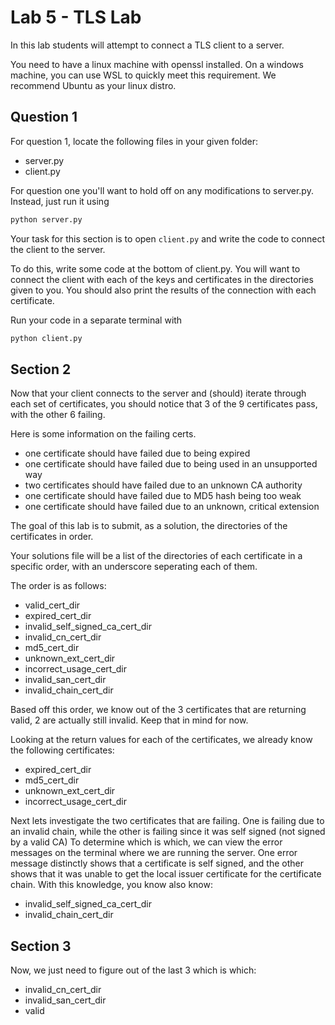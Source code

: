 
# Lab 5 - TLS Lab

In this lab students will attempt to connect a TLS client to a server.

You need to have a linux machine with openssl installed. On a windows machine, you can use WSL to quickly meet this requirement. We recommend Ubuntu as your linux distro.

## Question 1

For question 1, locate the following files in your given folder:

 - server.py
 - client.py

For question one you'll want to hold off on any modifications to server.py. Instead, just run it using 
```bash
python server.py
```

Your task for this section is to open `client.py` and write the code to connect the client to the server.

To do this, write some code at the bottom of client.py.
You will want to connect the client with each of the keys and certificates in the directories given to you.
You should also print the results of the connection with each certificate. 

Run your code in a separate terminal with

```bash
python client.py
```

## Section 2
Now that your client connects to the server and (should) iterate through each set of certificates, you should notice that 3 of the 9 certificates pass, with the other 6 failing.

Here is some information on the failing certs.
* one certificate should have failed due to being expired
* one certificate should have failed due to being used in an unsupported way
* two certificates should have failed due to an unknown CA authority
* one certificate should have failed due to MD5 hash being too weak
* one certificate should have failed due to an unknown, critical extension

The goal of this lab is to submit, as a solution, the directories of the certificates in order.

Your solutions file will be a list of the directories of each certificate in a specific order, with an underscore seperating each of them. 

The order is as follows:

* valid_cert_dir
* expired_cert_dir
* invalid_self_signed_ca_cert_dir
* invalid_cn_cert_dir
* md5_cert_dir
* unknown_ext_cert_dir
* incorrect_usage_cert_dir
* invalid_san_cert_dir
* invalid_chain_cert_dir

Based off this order, we know out of the 3 certificates that are returning valid, 2 are actually still invalid. Keep that in mind for now. 

Looking at the return values for each of the certificates, we already know the following certificates:

* expired_cert_dir
* md5_cert_dir
* unknown_ext_cert_dir
* incorrect_usage_cert_dir

Next lets investigate the two certificates that are failing.
One is failing due to an invalid chain, while the other is failing since it was self signed (not signed by a valid CA)
To determine which is which, we can view the error messages on the terminal where we are running the server.
One error message distinctly shows that a certificate is self signed, and the other shows that it was unable to get the local issuer certificate for the certificate chain.
With this knowledge, you know also know:

* invalid_self_signed_ca_cert_dir
* invalid_chain_cert_dir


## Section 3
Now, we just need to figure out of the last 3 which is which: 
* invalid_cn_cert_dir
* invalid_san_cert_dir
* valid
